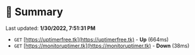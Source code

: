 # 📖 Summary
Last updated: **1/30/2022, 7:51:31 PM**

- `GET` [https://uptimerfree.tk](https://uptimerfree.tk) - **Up** (664ms)
- `GET` [https://monitoruptimer.tk](https://monitoruptimer.tk) - **Down** (38ms)
